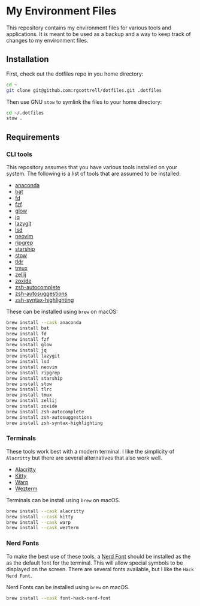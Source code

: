 # My Environment Files

This repository contains my environment files for various tools and
applications. It is meant to be used as a backup and a way to keep
track of changes to my environment files.

## Installation

First, check out the dotfiles repo in you home directory:

```bash
cd ~
git clone git@github.com:rgcottrell/dotfiles.git .dotfiles
```

Then use GNU `stow` to symlink the files to your home directory:

```bash
cd ~/.dotfiles
stow .
```

## Requirements

### CLI tools

This repository assumes that you have various tools installed on your system.
The following is a list of tools that are assumed to be installed:

- [anaconda](https://www.anaconda.com/download)
- [bat](https://github.com/sharkdp/bat)
- [fd](https://github.com/sharkdp/fd)
- [fzf](https://github.com/junegunn/fzf)
- [glow](https://github.com/charmbracelet/glow)
- [jq](https://jqlang.github.io/jq/)
- [lazygit](https://github.com/jesseduffield/lazygit)
- [lsd](https://github.com/lsd-rs/lsd)
- [neovim](https://neovim.io/)
- [ripgrep](https://github.com/BurntSushi/ripgrep)
- [starship](https://starship.rs/)
- [stow](https://www.gnu.org/software/stow)
- [tldr](https://tldr.sh/)
- [tmux](https://github.com/tmux/tmux)
- [zellij](https://zellij.dev/)
- [zoxide](https://github.com/ajeetdsouza/zoxide)
- [zsh-autocomplete](https://github.com/marlonrichert/zsh-autocomplete)
- [zsh-autosuggestions](https://github.com/zsh-users/zsh-autosuggestions)
- [zsh-syntax-highlighting](https://eithub.com/zsh-users/zsh-syntax-highlighting)

These can be installed using `brew` on macOS:

```bash
brew install --cask anaconda
brew install bat
brew install fd
brew install fzf
brew install glow
brew install jq
brew install lazygit
brew install lsd
brew install neovim
brew install ripgrep
brew install starship
brew install stow
brew install tlrc
brew install tmux
brew install zellij
brew install zoxide
brew install zsh-autocomplete
brew install zsh-autosuggestions
brew install zsh-syntax-highlighting
```

### Terminals

These tools work best with a modern terminal. I like the simplicity of `Alacritty`
but there are several alternatives that also work well.

- [Alacritty](https://alacritty.org/)
- [Kitty](https://sw.kovidgoyal.net/kitty)
- [Warp](https://docs.warp.dev/)
- [Wezterm](https://wezfurlong.org/wezterm)

Terminals can be install using `brew` on macOS.

```bash
brew install --cask alacritty
brew install --cask kitty
brew install --cask warp
brew install --cask wezterm
```

### Nerd Fonts

To make the best use of these tools, a [Nerd Font](https://www.nerdfonts.com/)
should be installed as the as the default font for the terminal. This will
allow special symbols to be displayed on the screen. There are several fonts
available, but I like the `Hack Nerd Font`.

Nerd Fonts can be installed using `brew` on macOS.

```bash
brew install --cask font-hack-nerd-font
```
